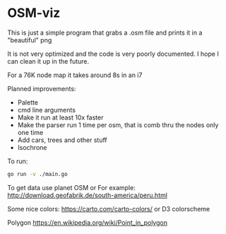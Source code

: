 # OSM-viz
This is just a simple program that grabs a .osm file and prints it in a "beautiful" png

It is not very optimized and the code is very poorly documented. I hope I can clean it up in the future.

For a 76K node map it takes around 8s in an i7 

Planned improvements:
- Palette
- cmd line arguments
- Make it run at least 10x faster
- Make the parser run 1 time per osm, that is comb thru the nodes only one time
- Add cars, trees and other stuff
- Isochrone


To run:

```bash
go run -v ./main.go
```

To get data use planet OSM or
For example: 
http://download.geofabrik.de/south-america/peru.html

Some nice colors:
https://carto.com/carto-colors/
or D3 colorscheme

Polygon
https://en.wikipedia.org/wiki/Point_in_polygon